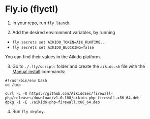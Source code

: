 # Fly.io (flyctl)

1. In your repo, run `fly launch`.

2. Add the desired environment variables, by running

- `fly secrets set AIKIDO_TOKEN=AIK_RUNTIME...`
- `fly secrets set AIKIDO_BLOCKING=false`

You can find their values in the Aikido platform.

3. Go to `./.fly/scripts` folder and create the `aikido.sh` file with the [Manual install](../README.md#Manual-install) commands:

```
#!/usr/bin/env bash
cd /tmp

curl -L -O https://github.com/AikidoSec/firewall-php/releases/download/v1.0.108/aikido-php-firewall.x86_64.deb
dpkg -i -E ./aikido-php-firewall.x86_64.deb
```

4. Run `fly deploy`.